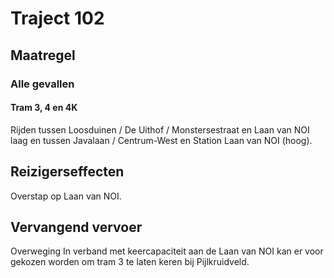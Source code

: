 # Traject 102
## Maatregel
### Alle gevallen

#### Tram 3, 4 en 4K
Rijden tussen Loosduinen / De Uithof / Monstersestraat en Laan van NOI laag en tussen Javalaan / Centrum-West en Station Laan van NOI (hoog).

## Reizigerseffecten
Overstap op Laan van NOI.

## Vervangend vervoer

Overweging
In verband met keercapaciteit aan de Laan van NOI kan er voor gekozen worden om tram 3 te laten keren bij Pijlkruidveld.
